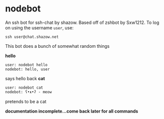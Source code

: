 # nodebot
An ssh bot for ssh-chat by shazow. Based off of zshbot by Sxw1212. To log on using the username `user`, use:

```
ssh user@chat.shazow.net
```

This bot does a bunch of somewhat random things

__hello__
```
user: nodebot hello
nodebot: hello, user
```
says hello back
__cat__
```
user: nodebot cat
nodebot: ʕ•ᴥ•ʔ - meow
```
pretends to be a cat

__documentation incomplete...come back later for all commands__

